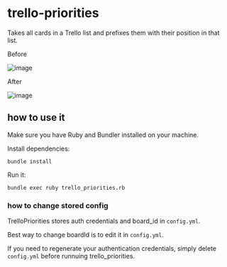 # trello-priorities

Takes all cards in a Trello list and prefixes them with their position in that list.

Before

![image](https://cloud.githubusercontent.com/assets/343670/25106307/238f4426-239f-11e7-9765-08c2964ae343.png)

After

![image](https://cloud.githubusercontent.com/assets/343670/25106357/739c3366-239f-11e7-9291-2547e048801b.png)

## how to use it

Make sure you have Ruby and Bundler installed on your machine.

Install dependencies:

```shell
bundle install
```

Run it:

```shell
bundle exec ruby trello_priorities.rb
```

### how to change stored config

TrelloPriorities stores auth credentials and board_id in `config.yml`.

Best way to change boardId is to edit it in `config.yml`.

If you need to regenerate your authentication credentials, simply delete `config.yml` before runnuing trello_priorities.
